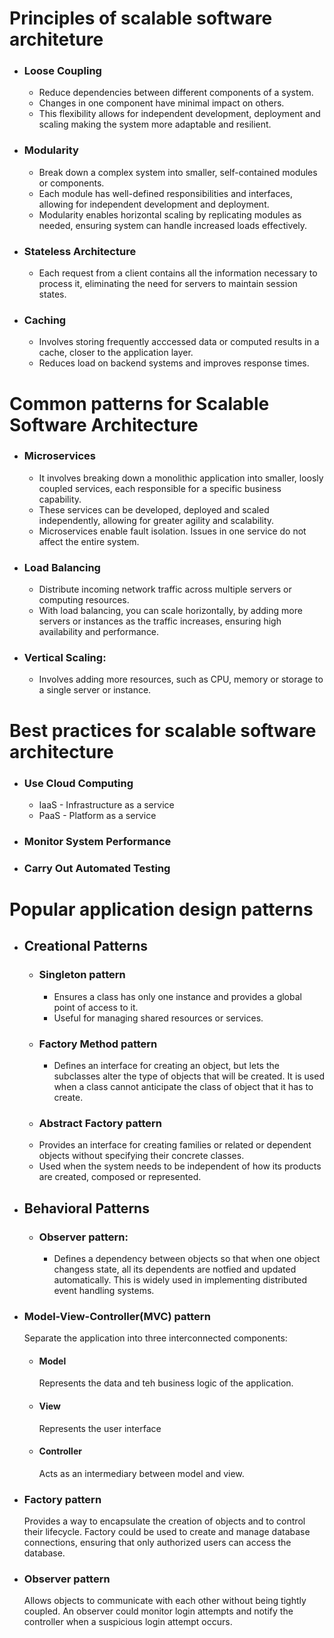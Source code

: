# Principles of scalable software architeture
- ### Loose Coupling
  - Reduce dependencies between different components of a system.
  - Changes in one component have minimal impact on others.
  - This flexibility allows for independent development, deployment and scaling making the system more adaptable and resilient.
- ### Modularity
  - Break down a complex system into smaller, self-contained modules or components.
  - Each module has well-defined responsibilities and interfaces, allowing for independent development and deployment.
  - Modularity enables horizontal scaling by replicating modules as needed, ensuring system can handle increased loads effectively.
- ### Stateless Architecture
  - Each request from a client contains all the information necessary to process it, eliminating the need for servers to maintain session states.
- ### Caching
  - Involves storing frequently acccessed data or computed results in a cache, closer to the application layer.
  - Reduces load on backend systems and improves response times.

# Common patterns for Scalable Software Architecture
- ### Microservices
  - It involves breaking down a monolithic application into smaller, loosly coupled services, each responsible for a specific business capability.
  - These services can be developed, deployed and scaled independently, allowing for greater agility and scalability.
  - Microservices enable fault isolation. Issues in one service do not affect the entire system.
- ### Load Balancing
  - Distribute incoming network traffic across multiple servers or computing resources.
  - With load balancing, you can scale horizontally, by adding more servers or instances as the traffic increases, ensuring high availability and performance.
- ### Vertical Scaling:
  - Involves adding more resources, such as CPU, memory or storage to a single server or instance.
 
# Best practices for scalable software architecture
- ### Use Cloud Computing
  - IaaS - Infrastructure as a service
  - PaaS - Platform as a service
- ### Monitor System Performance
- ### Carry Out Automated Testing

# Popular application design patterns
- ## Creational Patterns
  - ### Singleton pattern
    - Ensures a class has only one instance and provides a global point of access to it.
    - Useful for managing shared resources or services.
  - ### Factory Method pattern
    - Defines an interface for creating an object, but lets the subclasses alter the type of objects that will be created. It is used when a class cannot anticipate the class of object that it has to create.
  - ### Abstract Factory pattern
  - Provides an interface for creating families or related or dependent objects without specifying their concrete classes.
  - Used when the system needs to be independent of how its products are created, composed or represented.

- ## Behavioral Patterns
  - ### Observer pattern:
    - Defines a dependency between objects so that when one object changess state, all its dependents are notfied and updated automatically. This is widely used in implementing distributed event handling systems.

- ### Model-View-Controller(MVC) pattern
  Separate the application into three interconnected components:
  - #### Model
    Represents the data and teh business logic of the application.
  - #### View
    Represents the user interface
  - #### Controller
    Acts as an intermediary between model and view.

- ### Factory pattern
  Provides a way to encapsulate the creation of objects and to control their lifecycle.
  Factory could be used to create and manage database connections, ensuring that only authorized users can access the database.

- ### Observer pattern
  Allows objects to communicate with each other without being tightly coupled. An observer could monitor login attempts and notify the controller when a suspicious login attempt occurs.
    
